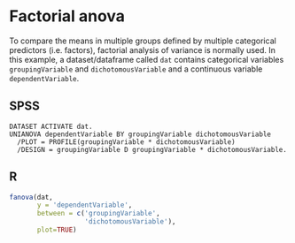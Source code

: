 # Factorial anova

To compare the means in multiple groups defined by multiple categorical predictors (i.e. factors), factorial analysis of variance is normally used. In this example, a dataset/dataframe called `dat` contains categorical variables `groupingVariable` and `dichotomousVariable` and a continuous variable `dependentVariable`.

## SPSS

```
DATASET ACTIVATE dat.
UNIANOVA dependentVariable BY groupingVariable dichotomousVariable
  /PLOT = PROFILE(groupingVariable * dichotomousVariable)
  /DESIGN = groupingVariable D groupingVariable * dichotomousVariable.
```

## R

```r
fanova(dat,
       y = 'dependentVariable',
       between = c('groupingVariable',
                   'dichotomousVariable'),
       plot=TRUE)
```
